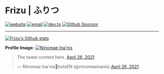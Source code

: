 <h1 align="left">Frizu | ふりつ</h1>
<a href="https://kaidenfrizu.github.io/"><img alt="website" src="https://img.shields.io/badge/Website-222222?logo=github"></a>
<a href="mailto:frizu.primary834@passmail.net"><img alt="email" src="https://img.shields.io/badge/Email-6D4AFF?logo=protonmail&logoColor=EEEFEE"></a>
<a href="https://dev.to/kaidenfrizu"><img alt="dev.to" src="https://img.shields.io/badge/Dev.to-0A0A0A?logo=devdotto&logoColor=white&color=333333"></a>
<a href="https://github.com/sponsors/KaidenFrizu"><img alt="Github Sponsor" src="https://img.shields.io/badge/Sponsor-EA4AAA?logo=githubsponsors&logoColor=EEEFEE"></a>

---

[![Frizu's Github stats](https://github-readme-stats.vercel.app/api?username=KaidenFrizu&hide=commits,stars&count_private=true&show_icons=true&custom_title=Statistics&theme=tokyonight)](https://github-readme-stats.vercel.app/api?username=KaidenFrizu&hide=commits,stars&count_private=true&show_icons=true&custom_title=Statistics&theme=tokyonight)

**Profile Image:** <a href="https://x.com/ninomaeinanis"><img alt="Ninomae Ina'nis" src="https://img.shields.io/badge/Ninomae_Ina'nis-000000?logo=x"></a>

<blockquote class="twitter-tweet"><p lang="en" dir="ltr">The tweet content here. <a href="https://twitter.com/ninomaeinanis/status/1386443380557705219?ref_src=twsrc%5Etfw">April 26, 2021</a></p>&mdash; Ninomae Ina&#39;nis🐙holoEN (@ninomaeinanis) <a href="https://twitter.com/ninomaeinanis/status/1386443380557705219?ref_src=twsrc%5Etfw">April 26, 2021</a></blockquote> <script async src="https://platform.twitter.com/widgets.js" charset="utf-8"></script>
